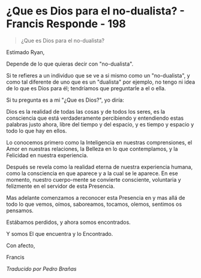 # ¿Que es Dios para el no-dualista? - Francis Responde - 198

>¿Que es Dios para el no-dualista?

Estimado Ryan,

Depende de lo que quieras decir con "no-dualista".

Si te refieres a un individuo que se ve a si mismo como un "no-dualista", y como tal diferente de uno que es un "dualista" por ejemplo, no tengo ni idea de lo que es Dios para él; tendríamos que preguntarle a el o ella.

Si tu pregunta es a mi "¿Que es Dios?", yo diría:

Dios es la realidad de todas las cosas y de todos los seres, es la consciencia que está verdaderamente percibiendo y entendiendo estas palabras justo ahora, libre del tiempo y del espacio, y es tiempo y espacio y todo lo que hay en ellos.

Lo conocemos primero como la Inteligencia en nuestras comprensiones, el Amor en nuestras relaciones, la Belleza en lo que contemplamos, y la Felicidad en nuestra experiencia.

Después se revela como la realidad eterna de nuestra experiencia humana, como la consciencia en que aparece y a la cual se le aparece. En ese momento, nuestro cuerpo-mente se convierte consciente, voluntaria y felizmente en el servidor de esta Presencia.

Mas adelante comenzamos a reconocer esta Presencia en y mas allá de todo lo que vemos, oímos, saboreamos, tocamos, olemos, sentimos os pensamos.

Estábamos perdidos, y ahora somos encontrados.

Y somos El que encuentra y lo Encontrado.

Con afecto,

Francis

_Traducido por Pedro Brañas_

